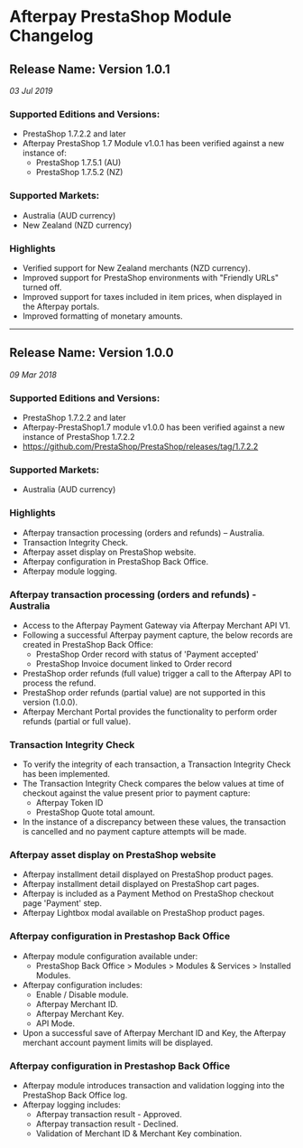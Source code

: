 # Afterpay PrestaShop Module Changelog

## Release Name: Version 1.0.1

_03 Jul 2019_

### Supported Editions and Versions:
- PrestaShop 1.7.2.2 and later
- Afterpay PrestaShop 1.7 Module v1.0.1 has been verified against a new instance of:
  * PrestaShop 1.7.5.1 (AU)
  * PrestaShop 1.7.5.2 (NZ)

### Supported Markets:
- Australia (AUD currency)
- New Zealand (NZD currency)

### Highlights
- Verified support for New Zealand merchants (NZD currency).
- Improved support for PrestaShop environments with "Friendly URLs" turned off.
- Improved support for taxes included in item prices, when displayed in the Afterpay portals.
- Improved formatting of monetary amounts.

----------

## Release Name: Version 1.0.0

_09 Mar 2018_

### Supported Editions and Versions:
- PrestaShop 1.7.2.2 and later
- Afterpay-PrestaShop1.7 module v1.0.0 has been verified against a new instance of PrestaShop 1.7.2.2
- https://github.com/PrestaShop/PrestaShop/releases/tag/1.7.2.2

### Supported Markets:
- Australia (AUD currency)

### Highlights
- Afterpay transaction processing (orders and refunds) – Australia.
- Transaction Integrity Check.
- Afterpay asset display on PrestaShop website.
- Afterpay configuration in PrestaShop Back Office.
- Afterpay module logging.

### Afterpay transaction processing (orders and refunds) - Australia
- Access to the Afterpay Payment Gateway via Afterpay Merchant API V1.
- Following a successful Afterpay payment capture, the below records are created in PrestaShop Back Office:
  * PrestaShop Order record with status of 'Payment accepted'
  * PrestaShop Invoice document linked to Order record
- PrestaShop order refunds (full value) trigger a call to the Afterpay API to process the refund.
- PrestaShop order refunds (partial value) are not supported in this version (1.0.0).
- Afterpay Merchant Portal provides the functionality to perform order refunds (partial or full value).

### Transaction Integrity Check
- To verify the integrity of each transaction, a Transaction Integrity Check has been implemented.
- The Transaction Integrity Check compares the below values at time of checkout against the value present prior to payment capture:
  * Afterpay Token ID
  * PrestaShop Quote total amount.
- In the instance of a discrepancy between these values, the transaction is cancelled and no payment capture attempts will be made.

### Afterpay asset display on PrestaShop website
- Afterpay installment detail displayed on PrestaShop product pages.
- Afterpay installment detail displayed on PrestaShop cart pages.
- Afterpay is included as a Payment Method on PrestaShop checkout page 'Payment' step.
- Afterpay Lightbox modal available on PrestaShop product pages.

### Afterpay configuration in Prestashop Back Office
- Afterpay module configuration available under:
  * PrestaShop Back Office > Modules > Modules & Services > Installed Modules.
- Afterpay configuration includes:
  * Enable / Disable module.
  * Afterpay Merchant ID.
  * Afterpay Merchant Key.
  * API Mode.
- Upon a successful save of Afterpay Merchant ID and Key, the Afterpay merchant account payment limits will be displayed.

### Afterpay configuration in Prestashop Back Office
- Afterpay module introduces transaction and validation logging into the PrestaShop Back Office log.
- Afterpay logging includes:
  * Afterpay transaction result - Approved.
  * Afterpay transaction result - Declined.
  * Validation of Merchant ID & Merchant Key combination.